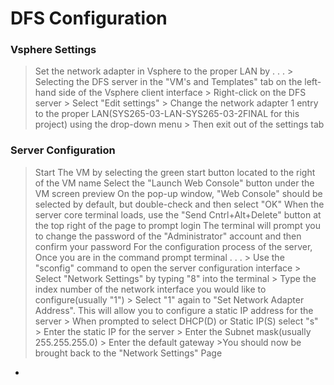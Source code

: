 # DFS Configuration
### Vsphere Settings
> Set the network adapter in Vsphere to the proper LAN by . . .
     > Selecting the DFS server in the "VM's and Templates" tab on the left-hand side of the Vsphere client interface
     > Right-click on the DFS server
     > Select "Edit settings"
     > Change the network adapter 1 entry to the proper LAN(SYS265-03-LAN-SYS265-03-2FINAL for this project) using the drop-down menu
     > Then exit out of the settings tab

### Server Configuration
> Start The VM by selecting the green start button located to the right of the VM name
> Select the "Launch Web Console" button under the VM screen preview
> On the pop-up window, "Web Console" should be selected by default, but double-check and then select "OK"
> When the server core terminal loads, use the "Send Cntrl+Alt+Delete" button at the top right of the page to prompt login
> The terminal will prompt you to change the password of the "Administrator" account and then confirm your password
> For the configuration process of the server, Once you are in the command prompt terminal . . .
     > Use the "sconfig" command to open the server configuration interface
     > Select "Network Settings" by typing "8" into the terminal
     > Type the index number of the network interface you would like to configure(usually "1")
     > Select "1" again to "Set Network Adapter Address". This will allow you to configure a static IP address for the server
     > When prompted to select DHCP(D) or Static IP(S) select "s"
     > Enter the static IP for the server
     > Enter the Subnet mask(usually 255.255.255.0)
     > Enter the default gateway
     >You should now be brought back to the "Network Settings" Page

* 